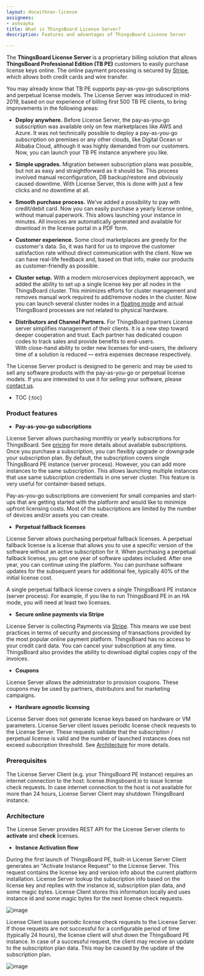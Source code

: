 ```yaml
---
layout: docwithnav-license
assignees:
- ashvayka
title: What is ThingsBoard License Server?
description: Features and advantages of ThingsBoard License Server

---
```



The **ThingsBoard License Server** is a proprietary billing solution that allows **ThingsBoard Professional Edition (TB PE)** customers to easily purchase license keys online.
The online payment processing is secured by [Stripe](https://stripe.com/), which allows both credit cards and wire transfer. 


You may already know that TB PE supports pay-as-you-go subscriptions and perpetual license models. 
The License Server was introduced in mid-2019, based on our experience of billing first 500 TB PE clients, to bring improvements in the following areas:

 - **Deploy anywhere.** Before License Server, the pay-as-you-go subscription was available only on few marketplaces like AWS and Azure. 
  It was not technically possible to deploy a pay-as-you-go subscription on premises or any other clouds, like Digital Ocean or Alibaba Cloud, although it was highly demanded from our customers.
  Now, you can launch your TB PE instance anywhere you like.
    
 - **Simple upgrades.** Migration between subscription plans was possible, but not as easy and straightforward as it should be. 
 This process involved manual reconfiguration, DB backup/restore and obviously caused downtime.
 With License Server, this is done with just a few clicks and no downtime at all.  
    
 - **Smooth purchase process.** We’ve added a possibility to pay with credit/debit card. 
 Now you can easily purchase a yearly license online, without manual paperwork. 
 This allows launching your instance in minutes. 
 All invoices are automatically generated and available for download in the license portal in a PDF form.
 
 - **Customer experience.** Some cloud marketplaces are greedy for the customer's data. 
 So, it was hard for us to improve the customer satisfaction rate without direct communication with the client.
 Now we can have real-life feedback and, based on that info, make our products as customer-friendly as possible.
 
 - **Cluster setup.** With a modern microservices deployment approach, we added the ability to set up a single license key per all nodes in the ThingsBoard cluster. 
 This minimizes efforts for cluster management and removes manual work required to add/remove nodes in the cluster. 
 Now you can launch several cluster nodes in a [floating mode](https://en.wikipedia.org/wiki/Floating_licensing) and actual ThingsBoard processes are not related to physical hardware.
 
 - **Distributors and Channel Partners.** For ThingsBoard partners License server simplifies management of their clients. 
 It is a new step toward deeper cooperation and trust. Each partner has dedicated coupon codes to track sales and provide benefits to end-users.   
 With close-hand ability to order new licenses for end-users, the delivery time of a solution is reduced — extra expenses decrease respectively.
 
The License Server product is designed to be generic and may be used to sell any software products with the pay-as-you-go or perpetual license models.
If you are interested to use it for selling your software, please [contact us](/docs/contact-us/).  

* TOC
{:toc}
 
### Product features

 - **Pay-as-you-go subscriptions**
 
License Server allows purchasing monthly or yearly subscriptions for ThingsBoard. See [pricing](/pricing/) for more details about available subscriptions.
Once you purchase a subscription, you can flexibly upgrade or downgrade your subscription plan. By default, the subscription covers single ThingsBoard PE instance (server process). 
However, you can add more instances to the same subscription. This allows launching multiple instances that use same subscription credentials in one server cluster.
This feature is very useful for container-based setups.

Pay-as-you-go subscriptions are convenient for small companies and start-ups that are getting started with the platform and would like to minimize upfront licensing costs. 
Most of the subscriptions are limited by the number of devices and/or assets you can create.

 - **Perpetual fallback licenses**  
 
License Server allows purchasing perpetual fallback licenses. 
A perpetual fallback license is a license that allows you to use a specific version of the software without an active subscription for it. 
When purchasing a perpetual fallback license, you get one year of software updates included. After one year, you can continue using the platform.
You can purchase software updates for the subsequent years for additional fee, typically 40% of the initial license cost.

A single perpetual fallback license covers a single ThingsBoard PE instance (server process). 
For example, if you like to run ThingsBoard PE in an HA mode, you will need at least two licenses.

 - **Secure online payments via Stripe**
 
License Server is collecting Payments via [Stripe](https://stripe.com/). 
This means we use best practices in terms of security and processing of transactions provided by the most popular online payment platform.
ThingsBoard has no access to your credit card data. You can cancel your subscription at any time. 
ThingsBoard also provides the ability to download digital copies copy of the invoices.   

 - **Coupons**
 
License Server allows the administrator to provision coupons. These coupons may be used by partners, distributors and for marketing campaigns.

 - **Hardware agnostic licensing**
 
License Server does not generate license keys based on hardware or VM parameters. 
License Server client issues periodic license check requests to the License Server. 
These requests validate that the subscription / perpetual license is valid and the number of launched instances does not exceed subscription threshold.
See [Architecture](#architecture) for more details. 

### Prerequisites

The License Server Client (e.g. your ThingsBoard PE instance) requires an internet connection to the host: license.thingsboard.io to issue license check requests. 
In case internet connection to the host is not available for more than 24 hours, License Server Client may shutdown ThingsBoard instance.  

### Architecture  

The License Server provides REST API for the License Server clients to **activate** and **check** licenses.

- **Instance Activation flow**

During the first launch of ThingsBoard PE, built-in License Server Client generates an "Activate Instance Request" to the License Server. 
This request contains the license key and version info about the current platform installation. 
License Server lookup the subscription info based on the license key and replies with the instance id, subscription plan data, and some magic bytes.
License Client stores this information locally and uses instance id and some magic bytes for the next license check requests. 

![image](https://img.thingsboard.io/license/license-activation.gif)

License Client issues periodic license check requests to the License Server.
If those requests are not successful for a configurable period of time (typically 24 hours), the license client will shut down the ThingsBoard PE instance.
In case of a successful request, the client may receive an update to the subscription plan data. This may be caused by the update of the subscription plan.   

![image](https://img.thingsboard.io/license/license-check.gif)
